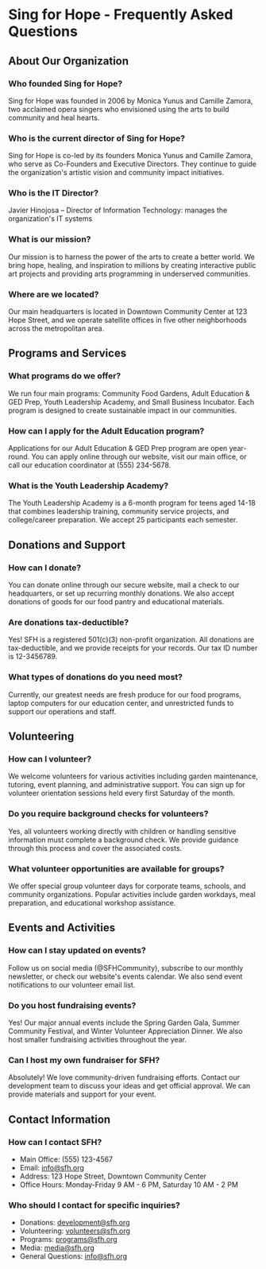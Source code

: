 # Sing for Hope - Frequently Asked Questions

## About Our Organization

### Who founded Sing for Hope?
Sing for Hope was founded in 2006 by Monica Yunus and Camille Zamora, two acclaimed opera singers who envisioned using the arts to build community and heal hearts.

### Who is the current director of Sing for Hope?
Sing for Hope is co-led by its founders Monica Yunus and Camille Zamora, who serve as Co-Founders and Executive Directors. They continue to guide the organization's artistic vision and community impact initiatives.

### Who is the IT Director?
Javier Hinojosa – Director of Information Technology: manages the organization's IT systems

### What is our mission?
Our mission is to harness the power of the arts to create a better world. We bring hope, healing, and inspiration to millions by creating interactive public art projects and providing arts programming in underserved communities.

### Where are we located?
Our main headquarters is located in Downtown Community Center at 123 Hope Street, and we operate satellite offices in five other neighborhoods across the metropolitan area.

## Programs and Services

### What programs do we offer?
We run four main programs: Community Food Gardens, Adult Education & GED Prep, Youth Leadership Academy, and Small Business Incubator. Each program is designed to create sustainable impact in our communities.

### How can I apply for the Adult Education program?
Applications for our Adult Education & GED Prep program are open year-round. You can apply online through our website, visit our main office, or call our education coordinator at (555) 234-5678.

### What is the Youth Leadership Academy?
The Youth Leadership Academy is a 6-month program for teens aged 14-18 that combines leadership training, community service projects, and college/career preparation. We accept 25 participants each semester.

## Donations and Support

### How can I donate?
You can donate online through our secure website, mail a check to our headquarters, or set up recurring monthly donations. We also accept donations of goods for our food pantry and educational materials.

### Are donations tax-deductible?
Yes! SFH is a registered 501(c)(3) non-profit organization. All donations are tax-deductible, and we provide receipts for your records. Our tax ID number is 12-3456789.

### What types of donations do you need most?
Currently, our greatest needs are fresh produce for our food programs, laptop computers for our education center, and unrestricted funds to support our operations and staff.

## Volunteering

### How can I volunteer?
We welcome volunteers for various activities including garden maintenance, tutoring, event planning, and administrative support. You can sign up for volunteer orientation sessions held every first Saturday of the month.

### Do you require background checks for volunteers?
Yes, all volunteers working directly with children or handling sensitive information must complete a background check. We provide guidance through this process and cover the associated costs.

### What volunteer opportunities are available for groups?
We offer special group volunteer days for corporate teams, schools, and community organizations. Popular activities include garden workdays, meal preparation, and educational workshop assistance.

## Events and Activities

### How can I stay updated on events?
Follow us on social media (@SFHCommunity), subscribe to our monthly newsletter, or check our website's events calendar. We also send event notifications to our volunteer email list.

### Do you host fundraising events?
Yes! Our major annual events include the Spring Garden Gala, Summer Community Festival, and Winter Volunteer Appreciation Dinner. We also host smaller fundraising activities throughout the year.

### Can I host my own fundraiser for SFH?
Absolutely! We love community-driven fundraising efforts. Contact our development team to discuss your ideas and get official approval. We can provide materials and support for your event.

## Contact Information

### How can I contact SFH?
- Main Office: (555) 123-4567
- Email: info@sfh.org
- Address: 123 Hope Street, Downtown Community Center
- Office Hours: Monday-Friday 9 AM - 6 PM, Saturday 10 AM - 2 PM

### Who should I contact for specific inquiries?
- Donations: development@sfh.org
- Volunteering: volunteers@sfh.org
- Programs: programs@sfh.org
- Media: media@sfh.org
- General Questions: info@sfh.org